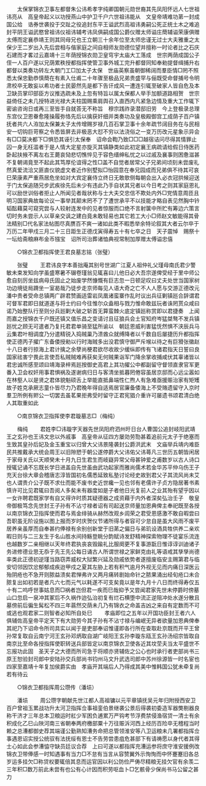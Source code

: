 <!-- { "loadSidebar": true } -->
　　太保掌锦衣卫事左都督朱公讳希孝字纯卿国朝元勋世裔其先凤阳怀远人七世祖讳亮从　高皇帝起义以功授燕山中护卫千户六世祖讳能从　文皇帝靖难功苐一封成国公给　诰券世袭投于交趾之役追封东平王谥武烈高祖讳勇嗣公死正统土木之难追封平阴王谥武愍曾祖讳仪祖讳辅考讳凤俱嗣成国公爵仪赠太师谥庄蕳辅谥荣康俱赠太傅而定襄恭靖王则其同母兄也王立朝三十余年位至太师忠谨无过士大夫雅重之太保少王二岁出入先后尝相与偕家庭之间自相师友勋德位望并擅称一时论者比之石庆石建而才畧过云嘉靖十三年荫授锦衣勋卫皇穹宇太庙大工落成　世宗两荫成国公子侄一人百户遂以兄荫累秩授都指挥使管卫事外城工完升都督同知奉勑提督缉捕升右都督以类奏功转左大朝门工□加太子太保　世庙英察虽朝御稀阔而羣臣情□罔不照悉太保忠勤恭慎蕳在有素入仕甫二十年骤至极品兄弟贵盛罕与俪既受命督捕号令明肃校卒无敢妄以希功者士民晏然先是都下告讦成风一遭连引辄至破家人皆自危及本卫缺员掌印部臣方议推选疏未及上忽有特旨以属太保都人举手加额道路相贺　世宗益倚任之未几授特进光禄大夫柱国赐乘肩舆召入直西内凡紧急边情及重大工作辄下密谕咨询日或再三至皆手自就荅无不称旨　穆宗践祚录潜邸旧劳　今上登极录总理东宫仪卫恩眷愈隆操履弥恪先后以擒获奸细并类奏功及皇极殿御宫工成荫子百户镇抚者共六人洊加太保兼太子太传增赐岁禄几百石掌卫事十余年疏节阔目务在与民相安一切钩巨苛察之令悉皆屏去非极恶大怼不穷以法浇俗之一变万历改元星象示异会有□□莫决都下□惧恐其诬引太保奉　诏命会鞫乃致□□□越宿诘问尽得其情罪止囚一身无枉滥者于是人情大定星亦旋灭其镇静类如此初定襄王病疏请给假日侍医药卧起扶掖不离左右王薨哀恸悲切憔悴见于容色缙绅私忧之以过戚及襄事则困惫滋甚不复朝谒竟至不起此其笃厚伦谊得之性□盖不自觉者居常父子兄弟间顷刻未尝废礼然真爱流洽又匪直仪貌虚文者近作别墅拟□怡园意在奉兄园成而兄弟俱不待其可哀巳荣康素严重燕居危坐如对大宾定襄侍立终日无敢欹侧每朝会出入必衣冠拱候迎送于门太保追随兄步武疾徐先后未少有违此乃手自状其兄者以今日考之则其家庭恩礼可以励世训俗者拒止人所闻见者哉状称与士大夫交忠信不欺处内外□党情意周匝且明习国家典故每论议一事举其颠末罔不了了遭世承平不以技能才略自表见然胸中钤韬酝藉莫可窥究尝与人较射连发中的见者惊服而口绝不言射箧中所贮有筹边六策言切时务未尝示人以草亲交讽之建白竟未敢轻易也其它若工大小□师赵文敏能得其骨法精别□代名家法帖图尽真赝百不爽一诸如此类不暇悉举余特论叙其大者云尔卒于万历二年甲戍三月二十三日距生正德戊寅得寿五十有七卒之日　天子震悼　赐祭十一坛给斋粮麻布金币镪宝　诏所司治葬诸恤典视常制加厚赠太傅谥忠僖 

　　○锦衣卫都指挥使王君良墓志铭（张璧） 

　　张璧 
　　王君讳良字本善拙庵其别号世湖广江夏人祖仲礼父瑾母南氏君少警敏未束发知向学虽盛寒暑不辍卷瑾翁见辄喜曰儿他日必大吾宗遂俾受经于里中师公愈自刻厉坐兹病母氏固止之始废学然慷慨有巨志忽一日顿足叹曰丈夫处世当国家树功边境徒局蹐坐一室曷哉乃徒步走京师每见人语大奇之亡不人人愿与交游正德改元潘中贵者受命总镇两广辟君赞画适雷岩凤凰诸蛮寨作乱时议出兵征剿镇廵合辞谓君可督军君即日就道遂与将士约曰今往惟尔众盍相与戮力惟命敢兹玩者诛罔贳众咸曰诺乃始整队行至则分兵廵剿大破之斩首无算蛮棘火底定镇廵称赏即以君捷奏　上闻而嘉之授锦衣千户既还镇又值乐昌之变请讨且征狼兵会土官知府岑猛桀骜不发兵镇廵忧之顾无可遣者乃复托君君单骑至猛所谕以　朝廷恩威利害猛怃然惧不浃辰兵马云集君叶相调度乃分遣精锐入捣贼巢乃溃酋众就缚降者以千数自后屡捷历升都指挥使正德丙子擢广东备倭授勑以行时海贼多出没君慎守御严斥堠以待之有巨猾张徽赵十八日者行掠海上君计擒之余孽尚梗君欲尽收故少缓纵即传有飞诸君指天日誓曰良国家祛害宁畏此言使吾私贼贼难再获矣无何贼果诣军门降余掌收捕咸伏其辜诸皆以君忠诚所感至颂曰靖海录梓焉廵按御史高君上其功擢公中都副留守督领直隶官军更番入卫会权奸用事君惧祸及遂谢病归日与客清坐抵暮罔倦容虽居京邸而心远尘嚣如在林壑人以是贤之君体貌魁硕舌上举能直抵鼻端性仁煦人有急难亟援赈治家有矩矱故子姓克承厥志童仆皆尽力乃君晚年得自适焉居官廉备倭海上不受赂遗留守入京时羣卫所例有赆公一切罢去虽茗果拒弗受时留守正君宪猖介重许可屡遗书颂君清白绝人其取重如此 

　　○南京锦衣卫指挥使李君璇墓志□（梅纯） 

　　梅纯 
　　君姓李□讳璇字天器先世凤阳府泗州旴日台人曹国公追封岐阳武靖王之玄孙也王讳文忠以外戚事　高皇帝从征四方屡効劳勚甚着追前元太子于绝塞而生致其皇孙后妃及金玉重宝以归曾大父讳景隆袭封公爵洪武末　文庙举兵靖内难臣民共推戴承大统会周王以旧隙愬于朝公遂停爵大父讳佑父讳蕚凡三世历五朝皆闲居于家母关氏以天顺癸未十月九日生君生而岐嶷异常父母甚钟爱之甫数岁以古人诗口授辄记诵不忘既长学日进盖自先世虽由武功起家而雅尚儒术若金华苏平仲乌伤王子充天台徐大章会稽唐志淳皆国初名儒悉延致私塾讨论经史故到君父子其流风尚未艾也人谓贵介公子既不求仕而能不废书史近世纔一见也邻有老儒许子贞方隐居著书素慎许可比见君辄曰吾阅人多矣未有器度如是子者他日光复前人之业其殆有望乎因以一女许聘君既家学有自又得许时质其疑德器之成资藉于内外者深矣弘治壬子　敬皇帝御极笃念先世封王子孙有不沾寸禄者诏有司起送京师量加恩典俾主奉祀既至各授以南京锦衣卫指挥使而君与焉金绯骑从赫然改观乡闾荣之君受恩感激不敢自暇尝曰吾职虽无阶设施以图上报而岁时庆贺仪节诸所得与者容可少怠自是虽大风雨不废平居养亲虽厚而自奉甚约俸禄有余别创新堂于旧苐之偏日与弟玑设酒具牲供养二亲欢暇日则与二三友生于名山胜水间持觞登眺分韵赋诗发舒精神探索物理不徒宴乐流连也越数岁二亲相继以天年终君执丧哀毁踰礼比服阕更不复事游翫日惟谆谆训迪诸子务进修德业思无忝于先王先公每日诵古人所谓世禄之家鲜克由礼等语戒其孳孳尚德率类此正德初逆瑾当路窃弄威权大狱繁兴延及勋戚依势者遂擅废临安主赐第君与临安切邻因饮忿郁郁成疾迨甲戍之夏其左胁上若有积气逾月外视无见而内痛日深医云殆阴疮也不急开则脓益溃矣君惮弗许又两月痛转剧始命针之脓果涌出经旬疮口未合脓复出如初若是者凡六七而元气以耗遂不可支矣竟以是年九月十八日而终得寿仅五十有二呜呼世事姑息而□祸者岂但君一疾而巳哉抑予又尝闻君家先世未停爵时傍墓山口忽启一泉冲其冢后不久祸作迨弘治初复有烂石横堕中流正逆阻冲处水遂分散且墓傍前后徧生髯松不四三年蓊然交荫未几乃有锦衣之命盖吉凶之来自有定数而不可或逃也观君家二则智者必知所自处巳 
　　孝庙即位之五年以开国功臣封王者六人俱辅佐高皇帝平定天下有大勋劳今其子孙有不沾寸禄与编岷无异者欲量加恩典俾奉其祀乃下诏命令所司具实以闻于是吏部奉诏惟谨即各行所在查取赴京既而开平王曾孙常复取自云南宁河王玄孙邓炳取自湖广岐阳王玄孙李璇东瓯王玄孙汤绍宗皆取自南京比至命各授指挥使职转送兵部皆定以南京锦衣卫使各近其坟茔夫当太平盛世不忘报功此固　圣天子之大德而所司急于将顺亦贤辅佐之公心也时承行者吏部尚书三原王恕验封司郎中安陆孙交兵部尚书钧州马文升武选司郎中苏州徐源皆一时名宦也四家至嘉靖十年复加侯爵实由　孝庙开其端后人乃得成其美中惟韩国公犹未牵复尚若有待云 

　　○锦衣卫都指挥周公瓒传（潘埙） 

　　潘埙 
　　周公瓒字朝献先世江都人高祖镛以元平章镇抚吴元年归附授西安卫百户曾祖玉累战功升太河卫指挥佥事祖銮伯景继袭公景后得袭初委造军器獘剔器良称干济才三年总本卫粮运时舡少军困负逋累万严钩考节浮费禁侵渔宿贷一清士有余积成化乙巳山陜河南三省朝奉两府檄部粟十万往赈泝河西上经历百险卒无稽程当时赖之总漕都御史荐其端谨公勤熟知漕务命把总管领淮安等八卫运粮未几署都指挥佥事遇恩诏实授公统驭有法抚绥有恩士不告劳尝患疽危甚部下有请祷愿以身代者其得士心如此会参漕恊守缺员廷议合荐　上曰可遂以都指挥充漕运参将庶守淮安援例改锦衣卫带俸感一时知遇事有当力□不怠有当言从容赞翼外示恂恂而中怀蹇蹇旧各总岁运多挂欠□称贷权要辄倍其息而运官因以利公防俭严俦尽精粮无挂欠官有余羡二三年积□数万前此未尝有也公有心计因而积劳呕血卜□乞骸骨少保尚书马公留之甚力 

